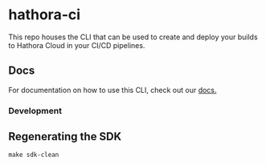 # hathora-ci

This repo houses the CLI that can be used to create and deploy your builds to Hathora Cloud in your CI/CD pipelines.

## Docs
For documentation on how to use this CLI, check out our [docs.](https://hathora.dev/docs/guides/ci-cd)

### Development

## Regenerating the SDK

```
make sdk-clean
```
